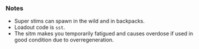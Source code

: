 ### Notes
- Super stims can spawn in the wild and in backpacks.
- Loadout code is `sst`.
- The sitm makes you temporarily fatigued and causes overdose if used in good condition due to overregeneration.
